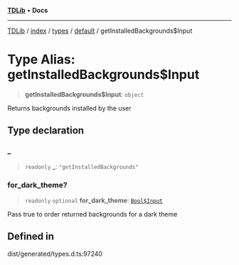 [**TDLib**](../../../../../../README.md) • **Docs**

***

[TDLib](../../../../../../modules.md) / [index](../../../../../README.md) / [types](../../../README.md) / [default](../README.md) / getInstalledBackgrounds$Input

# Type Alias: getInstalledBackgrounds$Input

> **getInstalledBackgrounds$Input**: `object`

Returns backgrounds installed by the user

## Type declaration

### \_

> `readonly` **\_**: `"getInstalledBackgrounds"`

### for\_dark\_theme?

> `readonly` `optional` **for\_dark\_theme**: [`Bool$Input`](Bool$Input.md)

Pass true to order returned backgrounds for a dark theme

## Defined in

dist/generated/types.d.ts:97240
